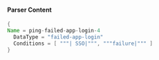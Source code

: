 #### Parser Content
```Java
{
Name = ping-failed-app-login-4
  DataType = "failed-app-login"
  Conditions = [ """| SSO|""", """failure|""" ]
}
```